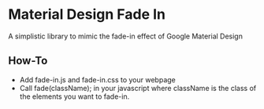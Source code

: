 # Material Design Fade In

A simplistic library to mimic the fade-in effect of Google Material Design

## How-To

- Add fade-in.js and fade-in.css to your webpage
- Call fade(className); in your javascript where className is the class of the elements you want to fade-in.